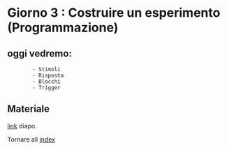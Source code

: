 # Giorno 3 : Costruire un esperimento (Programmazione)
		
## oggi vedremo:
			- Stimoli
			- Risposta
			- Blocchi
			- Trigger

## Materiale

[link](https://docs.google.com/presentation/d/12NvSV83Ra4ompUqjLzTo_yHrYXiaet00wvjw9M8RHSw/edit#slide=id.gfb6b507fcf_1_74) diapo.

Tornare all [index](index.md)
